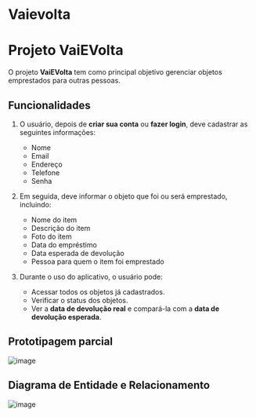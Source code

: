 # Vaievolta

# Projeto VaiEVolta

O projeto **VaiEVolta** tem como principal objetivo gerenciar objetos emprestados para outras pessoas.

## Funcionalidades

1. O usuário, depois de **criar sua conta** ou **fazer login**, deve cadastrar as seguintes informações:
    - Nome
    - Email
    - Endereço
    - Telefone
    - Senha

2. Em seguida, deve informar o objeto que foi ou será emprestado, incluindo:
    - Nome do item
    - Descrição do item
    - Foto do item
    - Data do empréstimo
    - Data esperada de devolução
    - Pessoa para quem o item foi emprestado

3. Durante o uso do aplicativo, o usuário pode:
    - Acessar todos os objetos já cadastrados.
    - Verificar o status dos objetos.
    - Ver a **data de devolução real** e compará-la com a **data de devolução esperada**.
  
## Prototipagem parcial

![image](https://github.com/user-attachments/assets/6dbaf732-42c7-4a9f-9780-a45d6e25f4f3)

## Diagrama de Entidade e Relacionamento

![image](https://github.com/user-attachments/assets/7cd8452e-2b8a-4470-8ab7-ad2b946ae9e4)


